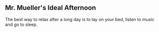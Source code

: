 ## Mr. Mueller's Ideal Afternoon
The best way to relax after a long day is to lay on your bed, listen to music and go to sleep.